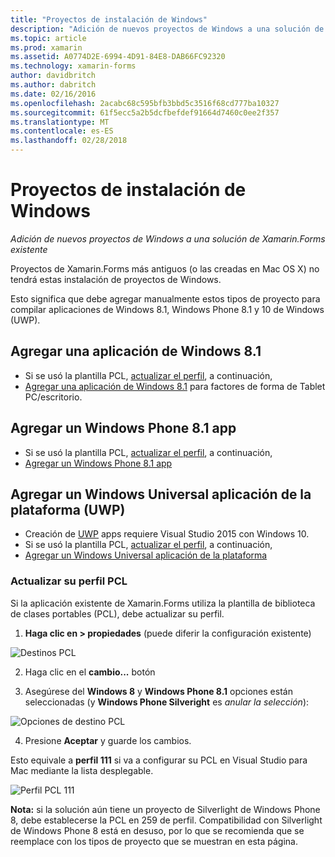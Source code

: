 ```yaml
---
title: "Proyectos de instalación de Windows"
description: "Adición de nuevos proyectos de Windows a una solución de Xamarin.Forms existente"
ms.topic: article
ms.prod: xamarin
ms.assetid: A0774D2E-6994-4D91-84E8-DAB66FC92320
ms.technology: xamarin-forms
author: davidbritch
ms.author: dabritch
ms.date: 02/16/2016
ms.openlocfilehash: 2acabc68c595bfb3bbd5c3516f68cd777ba10327
ms.sourcegitcommit: 61f5ecc5a2b5dcfbefdef91664d7460c0ee2f357
ms.translationtype: MT
ms.contentlocale: es-ES
ms.lasthandoff: 02/28/2018
---
```

# <a name="setup-windows-projects"></a>Proyectos de instalación de Windows

_Adición de nuevos proyectos de Windows a una solución de Xamarin.Forms existente_

Proyectos de Xamarin.Forms más antiguos (o las creadas en Mac OS&nbsp;X) no tendrá estas instalación de proyectos de Windows.

Esto significa que debe agregar manualmente estos tipos de proyecto para compilar aplicaciones de Windows 8.1, Windows Phone 8.1 y 10 de Windows (UWP).

## <a name="add-a-windows-81-app"></a>Agregar una aplicación de Windows 8.1

* Si se usó la plantilla PCL, [actualizar el perfil](#pcl), a continuación,
* [Agregar una aplicación de Windows 8.1](~/xamarin-forms/platform/windows/installation/tablet.md) para factores de forma de Tablet PC/escritorio.

## <a name="add-a-windows-phone-81-app"></a>Agregar un Windows Phone 8.1 app

* Si se usó la plantilla PCL, [actualizar el perfil](#pcl), a continuación,
* [Agregar un Windows Phone 8.1 app](~/xamarin-forms/platform/windows/installation/phone.md)

## <a name="add-a-universal-windows-platform-uwp-app"></a>Agregar un Windows Universal aplicación de la plataforma (UWP)

* Creación de [UWP](https://msdn.microsoft.com/library/windows/apps/dn894631.aspx) apps requiere Visual Studio 2015 con Windows 10.
* Si se usó la plantilla PCL, [actualizar el perfil](#pcl), a continuación,
* [Agregar un Windows Universal aplicación de la plataforma](~/xamarin-forms/platform/windows/installation/universal.md)

<a name="pcl" />

### <a name="update-your-pcl-profile"></a>Actualizar su perfil PCL

Si la aplicación existente de Xamarin.Forms utiliza la plantilla de biblioteca de clases portables (PCL), debe actualizar su perfil.

1. **Haga clic en > propiedades** (puede diferir la configuración existente)

  ![](images/targets.png "Destinos PCL")

2. Haga clic en el **cambio...**  botón

3. Asegúrese del **Windows 8** y **Windows Phone 8.1** opciones están seleccionadas (y **Windows Phone Silveright** es *anular la selección*):

  ![](images/pcl.png "Opciones de destino PCL")

4. Presione **Aceptar** y guarde los cambios.

Esto equivale a **perfil 111** si va a configurar su PCL en Visual Studio para Mac mediante la lista desplegable.

  ![](images/pcl-xs.png "Perfil PCL 111")

**Nota:** si la solución aún tiene un proyecto de Silverlight de Windows Phone 8, debe establecerse la PCL en 259 de perfil. Compatibilidad con Silverlight de Windows Phone 8 está en desuso, por lo que se recomienda que se reemplace con los tipos de proyecto que se muestran en esta página.
